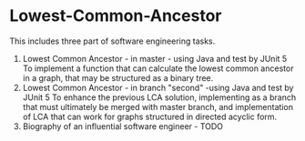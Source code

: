 # Lowest-Common-Ancestor
This includes three part of software engineering tasks.
1. Lowest Common Ancestor - in master - using Java and test by JUnit 5
   To implement a function that can calculate the lowest common ancestor in a graph, that may be structured as a binary tree. 
2. Lowest Common Ancestor - in branch "second" -using Java and test by JUnit 5
   To enhance the previous LCA solution, implementing as a branch that must ultimately be merged with master branch, and implementation of LCA that can work for graphs structured in directed acyclic form.
3. Biography of an influential software engineer - TODO
